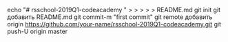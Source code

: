 echo  "# rsschool-2019Q1-codeacademy "  > > > > > README.md
git init
git добавить README.md
git commit-m "first commit"
git remote добавить origin https://github.com/your-name/rsschool-2019Q1-codeacademy.git
git push-U origin master
